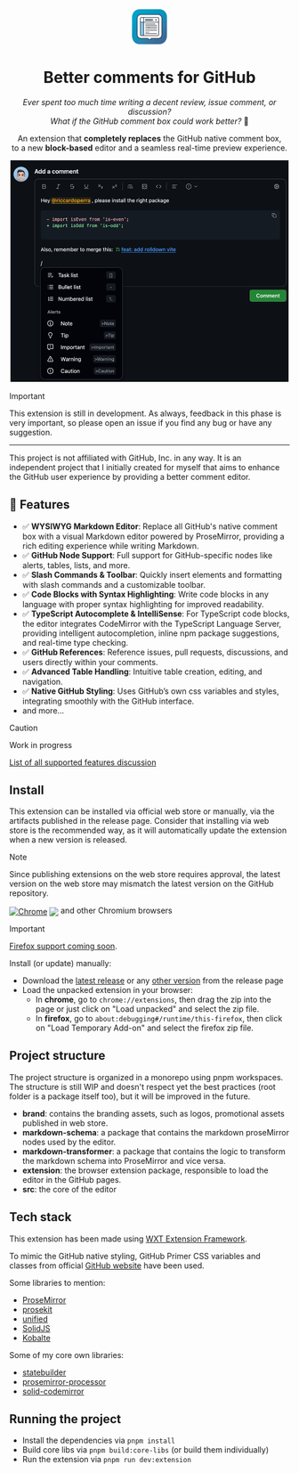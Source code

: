 <p align="center">
    <img src="./brand/logo_512x512.png" alt="Logo" width="64">
</p>
<h1 align="center">
    Better comments for GitHub
</h1>

<p align="center">
  <i>Ever spent too much time writing a decent review, issue comment, or discussion?
  <br>What if the GitHub comment box could work better?</i> <span>👀</span> 
</p>

<p align="center">
An extension that <strong>completely replaces</strong> the GitHub native comment box, <br>
to a new <strong>block-based</strong> editor and a seamless real-time preview experience. 
</p>

<p align="center">
<img src="./brand/github_image.png" width="500" alt="Promotional image">
</p>

> [!IMPORTANT]
>
> This extension is still in development. As always, feedback in this phase is very important, so please open an issue
> if you find any bug or have any suggestion.
>
> ---
>
> This project is not affiliated with GitHub, Inc. in any way. It is an independent project that I initially created for
> myself that aims to enhance the GitHub user experience by providing a better comment editor.
>

## 🚀 Features

- ✅ **WYSIWYG Markdown Editor**: Replace all GitHub's native comment box with a visual Markdown editor powered by ProseMirror, providing a rich editing experience while writing Markdown.  
- ✅ **GitHub Node Support**: Full support for GitHub-specific nodes like alerts, tables, lists, and more.  
- ✅ **Slash Commands & Toolbar**: Quickly insert elements and formatting with slash commands and a customizable toolbar.  
- ✅ **Code Blocks with Syntax Highlighting**: Write code blocks in any language with proper syntax highlighting for improved readability.  
- ✅ **TypeScript Autocomplete & IntelliSense**: For TypeScript code blocks, the editor integrates CodeMirror with the TypeScript Language Server, providing intelligent autocompletion, inline npm package suggestions, and real-time type checking.  
- ✅ **GitHub References**: Reference issues, pull requests, discussions, and users directly within your comments.
- ✅ **Advanced Table Handling**: Intuitive table creation, editing, and navigation.  
- ✅ **Native GitHub Styling**: Uses GitHub’s own css variables and styles, integrating smoothly with the GitHub interface.
- and more...

> [!CAUTION]
>
> Work in progress

[List of all supported features discussion](https://github.com/riccardoperra/better-comments-for-github/discussions/50)

## Install

This extension can be installed via official web store or manually, via the artifacts published in the release page.
Consider that installing via web store is the recommended way, as it will automatically update the extension when a new
version is released.

> [!NOTE]
>
> Since publishing extensions on the web store requires approval, the latest version on the web store may mismatch the
> latest version on the GitHub repository.

[link-chrome]: https://chrome.google.com/webstore/detail/better-comments-for-githu/hkpjbleacapfcfeneimhmcipjkfbgdpg 'Version published on Chrome Web Store'

[<img src="https://raw.githubusercontent.com/alrra/browser-logos/90fdf03c/src/chrome/chrome.svg" width="48" alt="Chrome" valign="middle">][link-chrome] [<img valign="middle" src="https://img.shields.io/chrome-web-store/v/hkpjbleacapfcfeneimhmcipjkfbgdpg.svg?label=%20">][link-chrome]
and other Chromium browsers

> [!IMPORTANT]
> 
> [Firefox support coming soon](https://github.com/riccardoperra/better-comments-for-github/issues/69).

Install (or update) manually:

- Download the [latest release](https://github.com/riccardoperra/better-comments-for-github/releases/latest) or
  any [other version](https://github.com/riccardoperra/better-comments-for-github/releases) from the release page
- Load the unpacked extension in your browser:
    - In **chrome**, go to `chrome://extensions`, then drag the zip into the page or just click on "Load unpacked" and
      select the zip file.
    - In **firefox**, go to `about:debugging#/runtime/this-firefox`, then click on "Load Temporary Add-on" and select the
      firefox zip file.

## Project structure

The project structure is organized in a monorepo using pnpm workspaces. The structure is still WIP and doesn't 
respect yet the best practices (root folder is a package itself too), but it will be improved in the future.

- **brand**: contains the branding assets, such as logos, promotional assets published in web store.
- **markdown-schema**: a package that contains the markdown proseMirror nodes used by the editor.
- **markdown-transformer**: a package that contains the logic to transform the markdown schema into ProseMirror and vice
  versa.
- **extension**: the browser extension package, responsible to load the editor in the GitHub pages.
- **src**: the core of the editor

## Tech stack

This extension has been made using [WXT Extension Framework](https://github.com/wxt-dev/wxt).

To mimic the GitHub native styling, GitHub Primer CSS variables and classes from
official [GitHub website](github.com) have been used.

Some libraries to mention:
- [ProseMirror](https://prosemirror.net/)
- [prosekit](https://github.com/prosekit/prosekit)
- [unified](https://github.com/unifiedjs/unified)
- [SolidJS](https://github.com/solidjs/solid)
- [Kobalte](https://kobalte.dev)

Some of my core own libraries:
- [statebuilder](https://github.com/riccardoperra/statebuilder)
- [prosemirror-processor](https://github.com/riccardoperra/prosemirror-processor)
- [solid-codemirror](https://github.com/riccardoperra/solid-codemirror)

## Running the project

- Install the dependencies via `pnpm install`
- Build core libs via `pnpm build:core-libs` (or build them individually)
- Run the extension via `pnpm run dev:extension`


